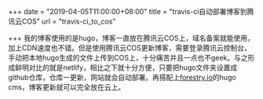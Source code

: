 +++
date = "2019-04-05T11:00:00+08:00"
title = "travis-ci自动部署博客到腾讯云COS"
url = "travis-ci_to_cos"

+++
我的博客使用的是hugo，博客一直放在腾讯云COS上，域名备案就能使用，加上CDN速度也不错。但是使用腾讯云COS更新博客，需要登录腾讯云控制台，手动把本地hugo生成的文件上传到COS上，十分痛苦并且一点也不geek。与之形成鲜明对比的就是netlify，相比之下就十分方便，只要把hugo文件夹设置成github仓库，仓库一更新，网站就会自动部署。再搭配上[forestry.io](https://forestry.io/)的hugo cms，博客更新就可以完全放在云上。